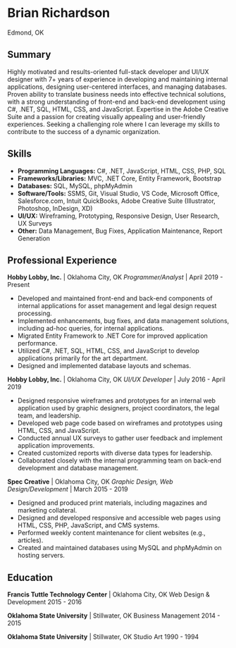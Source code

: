 # Brian Richardson
Edmond, OK

## Summary

Highly motivated and results-oriented full-stack developer and UI/UX designer with 7+ years of experience in developing and maintaining internal applications, designing user-centered interfaces, and managing databases. Proven ability to translate business needs into effective technical solutions, with a strong understanding of front-end and back-end development using C#, .NET, SQL, HTML, CSS, and JavaScript. Expertise in the Adobe Creative Suite and a passion for creating visually appealing and user-friendly experiences. Seeking a challenging role where I can leverage my skills to contribute to the success of a dynamic organization.

## Skills

* **Programming Languages:** C#, .NET, JavaScript, HTML, CSS, PHP, SQL
* **Frameworks/Libraries:** MVC, .NET Core, Entity Framework, Bootstrap
* **Databases:** SQL, MySQL, phpMyAdmin
* **Software/Tools:** SSMS, Git, Visual Studio, VS Code, Microsoft Office, Salesforce.com, Intuit QuickBooks, Adobe Creative Suite (Illustrator, Photoshop, InDesign, XD)
* **UI/UX:** Wireframing, Prototyping, Responsive Design, User Research, UX Surveys
* **Other:** Data Management, Bug Fixes, Application Maintenance, Report Generation

## Professional Experience

**Hobby Lobby, Inc.** | Oklahoma City, OK
*Programmer/Analyst* | April 2019 - Present

* Developed and maintained front-end and back-end components of internal applications for asset management and legal design request processing.
* Implemented enhancements, bug fixes, and data management solutions, including ad-hoc queries, for internal applications.
* Migrated Entity Framework to .NET Core for improved application performance.
* Utilized C#, .NET, SQL, HTML, CSS, and JavaScript to develop applications primarily for the art department.
* Designed and implemented database layouts and schemas.

**Hobby Lobby, Inc.** | Oklahoma City, OK
*UI/UX Developer* | July 2016 - April 2019

* Designed responsive wireframes and prototypes for an internal web application used by graphic designers, project coordinators, the legal team, and leadership.
* Developed web page code based on wireframes and prototypes using HTML, CSS, and JavaScript.
* Conducted annual UX surveys to gather user feedback and implement application improvements.
* Created customized reports with diverse data types for leadership.
* Collaborated closely with the internal programming team on back-end development and database management.

**Spec Creative** | Oklahoma City, OK
*Graphic Design, Web Design/Development* | March 2015 - 2019

* Designed and produced print materials, including magazines and marketing collateral.
* Designed and developed responsive and accessible web pages using HTML, CSS, PHP, JavaScript, and CMS systems.
* Performed weekly content maintenance for client websites (e.g., articles).
* Created and maintained databases using MySQL and phpMyAdmin on hosting servers.

## Education

**Francis Tuttle Technology Center** | Oklahoma City, OK
Web Design & Development 2015 - 2016

**Oklahoma State University** | Stillwater, OK
Business Management 2014 - 2015

**Oklahoma State University** | Stillwater, OK
Studio Art 1990 - 1994
